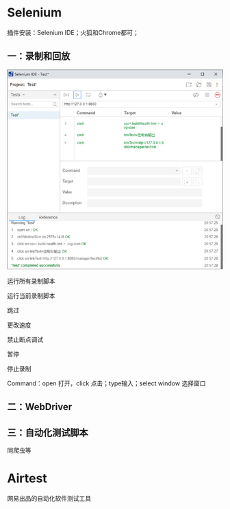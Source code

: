 # Selenium

插件安装：Selenium IDE；火狐和Chrome都可；

## 一：录制和回放

![image-20210729205755814](media/image-20210729205755814.png)

运行所有录制脚本

运行当前录制脚本

跳过

更改速度

禁止断点调试

暂停

停止录制

Command：open 打开，click 点击；type输入；select window 选择窗口



## 二：WebDriver



## 三：自动化测试脚本

同爬虫等



# Airtest

网易出品的自动化软件测试工具

